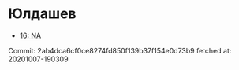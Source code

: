 # Юлдашев
- [16: NA](16.md)

Commit: 2ab4dca6cf0ce8274fd850f139b37f154e0d73b9
 fetched at: 20201007-190309
